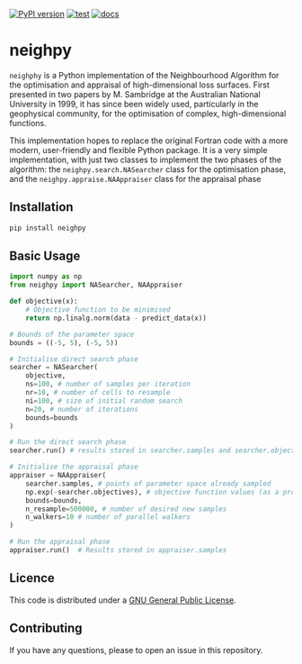 [![PyPI version](https://badge.fury.io/py/neighpy.svg)](https://badge.fury.io/py/neighpy) [![test](https://github.com/auggiemarignier/neighpy/actions/workflows/tests.yaml/badge.svg)](https://github.com/auggiemarignier/neighpy/actions/workflows/tests.yaml) [![docs](https://readthedocs.org/projects/neighpy/badge/?version=latest)](https://neighpy.readthedocs.io/en/latest/?badge=latest)

# neighpy

``neighphy`` is a Python implementation of the Neighbourhood Algorithm for the optimisation and appraisal of high-dimensional loss surfaces.
First presented in two papers by M. Sambridge at the Australian National University in 1999, it has since been widely used, particularly in the geophysical community, for the optimisation of complex, high-dimensional functions.

This implementation hopes to replace the original Fortran code with a more modern, user-friendly and flexible Python package.
It is a very simple implementation, with just two classes to implement the two phases of the algorithm: the `neighpy.search.NASearcher` class for the optimisation phase, and the `neighpy.appraise.NAAppraiser` class for the appraisal phase

## Installation

```bash
pip install neighpy
```

## Basic Usage

```python
import numpy as np
from neighpy import NASearcher, NAAppraiser

def objective(x):
    # Objective function to be minimised
    return np.linalg.norm(data - predict_data(x))

# Bounds of the parameter space
bounds = ((-5, 5), (-5, 5))

# Initialise direct search phase
searcher = NASearcher(
    objective,
    ns=100, # number of samples per iteration
    nr=10, # number of cells to resample
    ni=100, # size of initial random search
    n=20, # number of iterations
    bounds=bounds
)

# Run the direct search phase
searcher.run() # results stored in searcher.samples and searcher.objectives

# Initialise the appraisal phase
appraiser = NAAppraiser(
    searcher.samples, # points of parameter space already sampled
    np.exp(-searcher.objectives), # objective function values (as a probability distribution)
    bounds=bounds,
    n_resample=500000, # number of desired new samples
    n_walkers=10 # number of parallel walkers
)

# Run the appraisal phase
appraiser.run()  # Results stored in appraiser.samples
```

## Licence

This code is distributed under a [GNU General Public License](https://www.gnu.org/licenses/gpl-3.0.en.html).

## Contributing

If you have any questions, please to open an issue in this repository.
